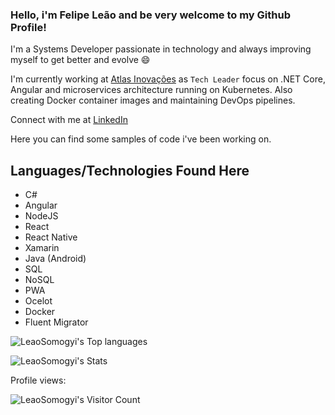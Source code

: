 ### Hello, i'm Felipe Leão and be very welcome to my Github Profile! 

I'm a Systems Developer passionate in technology and always improving myself to get better and evolve 😄

I'm currently working at [Atlas Inovações](https://www.atlasinovacoes.com.br/en/) as `Tech Leader` focus on .NET Core, Angular and microservices architecture running on Kubernetes. Also creating Docker container images and maintaining DevOps pipelines.

Connect with me at [LinkedIn](https://www.linkedin.com/in/felipe-leao-somogyi/)

Here you can find some samples of code i've been working on.

## Languages/Technologies Found Here

* C#
* Angular
* NodeJS
* React
* React Native
* Xamarin
* Java (Android)
* SQL
* NoSQL
* PWA
* Ocelot
* Docker
* Fluent Migrator

![LeaoSomogyi's Top languages](https://github-readme-stats.vercel.app/api/top-langs/?username=leaosomogyi&layout=compact&theme=tokyonight)

![LeaoSomogyi's Stats](https://github-readme-stats.vercel.app/api/?username=leaosomogyi&show_icons=true&title_color=fff&icon_color=79ff97&text_color=9f9f9f&bg_color=151515)

Profile views:

![LeaoSomogyi's Visitor Count](https://profile-counter.glitch.me/leaosomogyi/count.svg)

<!--
**LeaoSomogyi/leaosomogyi** is a ✨ _special_ ✨ repository because its `README.md` (this file) appears on your GitHub profile.

Here are some ideas to get you started:

- 🔭 I’m currently working on ...
- 🌱 I’m currently learning ...
- 👯 I’m looking to collaborate on ...
- 🤔 I’m looking for help with ...
- 💬 Ask me about ...
- 📫 How to reach me: ...
- 😄 Pronouns: ...
- ⚡ Fun fact: ...
-->
